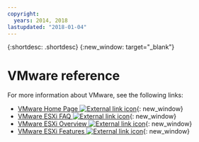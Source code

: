 ```yaml
---
copyright:
  years: 2014, 2018
lastupdated: "2018-01-04"
---
```

{:shortdesc: .shortdesc}
{:new_window: target="_blank"}

# VMware reference 

For more information about VMware, see the following links:

* [VMware Home Page ![External link icon](../../icons/launch-glyph.svg "External link icon")](http://www.vmware.com/){: new_window} 
* [VMware ESXi FAQ ![External link icon](../../icons/launch-glyph.svg "External link icon")](http://www.vmware.com/products/vi/esx/esx_faq.html){: new_window}
* [VMware ESXi Overview ![External link icon](../../icons/launch-glyph.svg "External link icon")](http://www.vmware.com/products/vi/esx/index.html){: new_window}
* [VMware ESXi Features ![External link icon](../../icons/launch-glyph.svg "External link icon")](https://www.vmware.com/products/esxi-and-esx.html){: new_window}

